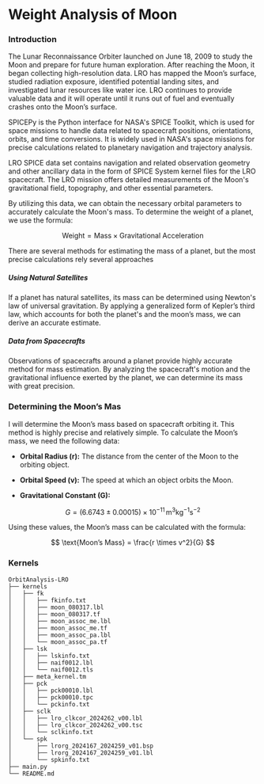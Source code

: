 # Weight Analysis of Moon

### Introduction
The Lunar Reconnaissance Orbiter launched on June 18, 2009 to study the Moon and prepare for future human exploration. After reaching the Moon, it began collecting high-resolution data. LRO has mapped the Moon’s surface, studied radiation exposure, identified potential landing sites, and investigated lunar resources like water ice. LRO continues to provide valuable data and it will operate until it runs out of fuel and eventually crashes onto the Moon’s surface. 

SPICEPy is the Python interface for NASA's SPICE Toolkit, which is used for space missions to handle data related to spacecraft positions, orientations, orbits, and time conversions. It is widely used in NASA's space missions for precise calculations related to planetary navigation and trajectory analysis. 

LRO SPICE data set contains navigation and related observation geometry and other ancillary data in the form of SPICE System kernel files for the LRO spacecraft. The LRO mission offers detailed measurements of the Moon's gravitational field, topography, and other essential parameters. 

By utilizing this data, we can obtain the necessary orbital parameters to accurately calculate the Moon's mass. To determine the weight of a planet, we use the formula:

$$ \text{Weight} = \text{Mass} \times \text{Gravitational Acceleration} $$

There are several methods for estimating the mass of a planet, but the most precise calculations rely several approaches
##### Using Natural Satellites  
If a planet has natural satellites, its mass can be determined using Newton's law of universal gravitation. By applying a generalized form of Kepler’s third law, which accounts for both the planet's and the moon’s mass, we can derive an accurate estimate.
##### Data from Spacecrafts
Observations of spacecrafts around a planet provide highly accurate method for mass estimation. By analyzing the spacecraft's motion and the gravitational influence exerted by the planet, we can determine its mass with great precision.

### Determining the Moon’s Mas
I will determine the Moon’s mass based on spacecraft orbiting it. This method is highly precise and relatively simple. To calculate the Moon’s mass, we need the following data:

- **Orbital Radius (r):** The distance from the center of the Moon to the orbiting object.  

- **Orbital Speed (v):** The speed at which an object orbits the Moon.  

- **Gravitational Constant (G):**
  
$$ G = (6.6743 \pm 0.00015) \times 10^{-11} \, \text{m}^3 \text{kg}^{-1} \text{s}^{-2} $$

Using these values, the Moon’s mass can be calculated with the formula:

$$ \text{Moon’s Mass} = \frac{r \times v^2}{G} $$

### Kernels







```
OrbitAnalysis-LRO
├── kernels
│   ├── fk
│   │   ├── fkinfo.txt
│   │   ├── moon_080317.lbl
│   │   ├── moon_080317.tf
│   │   ├── moon_assoc_me.lbl
│   │   ├── moon_assoc_me.tf
│   │   ├── moon_assoc_pa.lbl
│   │   └── moon_assoc_pa.tf
│   ├── lsk
│   │   ├── lskinfo.txt
│   │   ├── naif0012.lbl
│   │   └── naif0012.tls
│   ├── meta_kernel.tm
│   ├── pck
│   │   ├── pck00010.lbl
│   │   ├── pck00010.tpc
│   │   └── pckinfo.txt
│   ├── sclk
│   │   ├── lro_clkcor_2024262_v00.lbl
│   │   ├── lro_clkcor_2024262_v00.tsc
│   │   └── sclkinfo.txt
│   └── spk
│       ├── lrorg_2024167_2024259_v01.bsp
│       ├── lrorg_2024167_2024259_v01.lbl
│       └── spkinfo.txt
├── main.py
└── README.md
```
